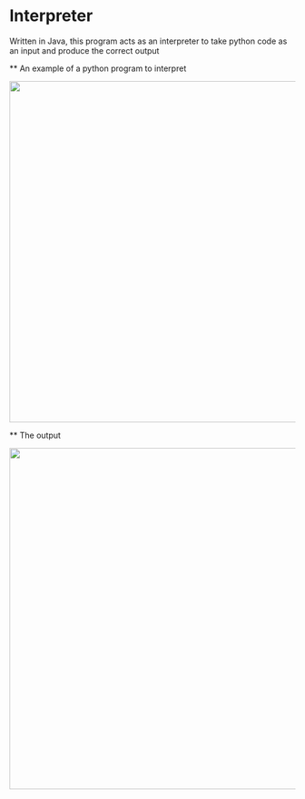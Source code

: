 # Interpreter
Written in Java, this program acts as an interpreter to take python code as an input and produce the correct output

** An example of a python program to interpret 

<a href="url"><img src="https://github.com/rimanov/Interpreter/blob/main/resources/python.png" align="center"  width="600" ></a>


** The output

<a href="url"><img src="https://github.com/rimanov/Interpreter/blob/main/resources/result.png" align="center" height="600" width="600" ></a>
